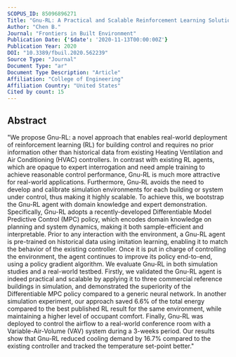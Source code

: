 ```yaml
---
SCOPUS_ID: 85096896271
Title: "Gnu-RL: A Practical and Scalable Reinforcement Learning Solution for Building HVAC Control Using a Differentiable MPC Policy"
Author: "Chen B."
Journal: "Frontiers in Built Environment"
Publication Date: {'$date': '2020-11-13T00:00:00Z'}
Publication Year: 2020
DOI: "10.3389/fbuil.2020.562239"
Source Type: "Journal"
Document Type: "ar"
Document Type Description: "Article"
Affiliation: "College of Engineering"
Affiliation Country: "United States"
Cited by count: 15
---
```


## Abstract
"We propose Gnu-RL: a novel approach that enables real-world deployment of reinforcement learning (RL) for building control and requires no prior information other than historical data from existing Heating Ventilation and Air Conditioning (HVAC) controllers. In contrast with existing RL agents, which are opaque to expert interrogation and need ample training to achieve reasonable control performance, Gnu-RL is much more attractive for real-world applications. Furthermore, Gnu-RL avoids the need to develop and calibrate simulation environments for each building or system under control, thus making it highly scalable. To achieve this, we bootstrap the Gnu-RL agent with domain knowledge and expert demonstration. Specifically, Gnu-RL adopts a recently-developed Differentiable Model Predictive Control (MPC) policy, which encodes domain knowledge on planning and system dynamics, making it both sample-efficient and interpretable. Prior to any interaction with the environment, a Gnu-RL agent is pre-trained on historical data using imitation learning, enabling it to match the behavior of the existing controller. Once it is put in charge of controlling the environment, the agent continues to improve its policy end-to-end, using a policy gradient algorithm. We evaluate Gnu-RL in both simulation studies and a real-world testbed. Firstly, we validated the Gnu-RL agent is indeed practical and scalable by applying it to three commercial reference buildings in simulation, and demonstrated the superiority of the Differentiable MPC policy compared to a generic neural network. In another simulation experiment, our approach saved 6.6% of the total energy compared to the best published RL result for the same environment, while maintaining a higher level of occupant comfort. Finally, Gnu-RL was deployed to control the airflow to a real-world conference room with a Variable-Air-Volume (VAV) system during a 3-weeks period. Our results show that Gnu-RL reduced cooling demand by 16.7% compared to the existing controller and tracked the temperature set-point better."
